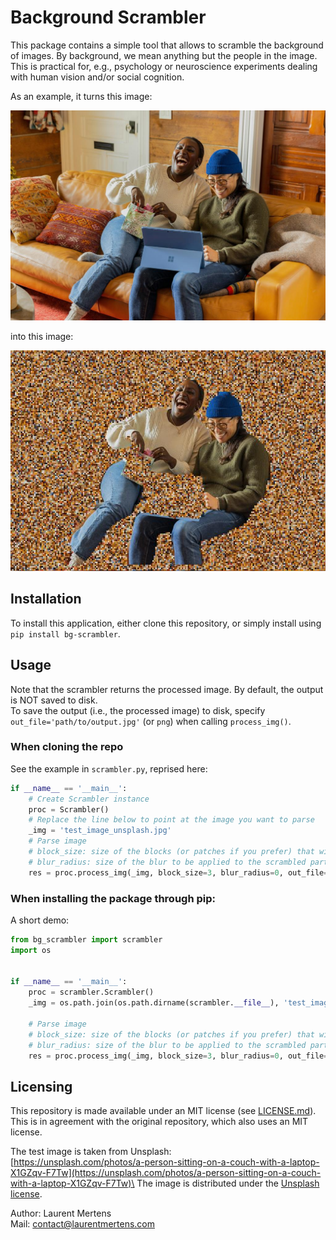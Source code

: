 # Background Scrambler
This package contains a simple tool that allows to scramble the background of images. By background, we mean anything but the people in the image. This is practical for, e.g., psychology or neuroscience experiments dealing with human vision and/or social cognition.

As an example, it turns this image:

<div align="center">
<img src="./bg_scrambler/test_image_unsplash.jpg" width="640px">
</div>

into this image:
<div align="center">
<img src="./bg_scrambler/res_image.jpg" width="640px">
</div>


## Installation
To install this application, either clone this repository, or simply install using
```pip install bg-scrambler```.

## Usage
Note that the scrambler returns the processed image. By default, the output is NOT saved to disk.\
To save the output (i.e., the processed image) to disk, specify ```out_file='path/to/output.jpg'``` (or ```png```) when calling ```process_img()```.

### When cloning the repo
See the example in ```scrambler.py```, reprised here:
```python
if __name__ == '__main__':
    # Create Scrambler instance
    proc = Scrambler()
    # Replace the line below to point at the image you want to parse
    _img = 'test_image_unsplash.jpg'
    # Parse image
    # block_size: size of the blocks (or patches if you prefer) that will be randomly swapped around
    # blur_radius: size of the blur to be applied to the scrambled part
    res = proc.process_img(_img, block_size=3, blur_radius=0, out_file=None, b_show=True)
```

### When installing the package through pip:
A short demo:
```python
from bg_scrambler import scrambler
import os


if __name__ == '__main__':
    proc = scrambler.Scrambler()
    _img = os.path.join(os.path.dirname(scrambler.__file__), 'test_image_unsplash.jpg')

    # Parse image
    # block_size: size of the blocks (or patches if you prefer) that will be randomly swapped around
    # blur_radius: size of the blur to be applied to the scrambled part
    res = proc.process_img(_img, block_size=3, blur_radius=0, out_file=None, b_show=True)
```

## Licensing
This repository is made available under an MIT license (see [LICENSE.md](./LICENSE.md)).
This is in agreement with the original repository, which also uses an MIT license.

The test image is taken from Unsplash:\
[https://unsplash.com/photos/a-person-sitting-on-a-couch-with-a-laptop-X1GZqv-F7Tw](https://unsplash.com/photos/a-person-sitting-on-a-couch-with-a-laptop-X1GZqv-F7Tw)\
The image is distributed under the [Unsplash license](https://unsplash.com/license).

Author: Laurent Mertens\
Mail: [contact@laurentmertens.com](contact@laurentmertens.com)
